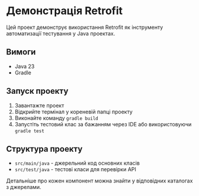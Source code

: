 # Демонстрація Retrofit

Цей проект демонструє використання Retrofit як інструменту автоматизації тестування у Java проектах.

## Вимоги

- Java 23
- Gradle

## Запуск проекту

1. Завантажте проект
2. Відкрийте термінал у кореневій папці проекту
3. Виконайте команду `gradle build`
4. Запустіть тестовий клас за бажанням через IDE або використовуючи `gradle test`

## Структура проекту

- `src/main/java` - джерельний код основних класів
- `src/test/java` - тестові класи для перевірки API

Детальніше про кожен компонент можна знайти у відповідних каталогах з джерелами.